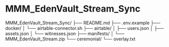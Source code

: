 # MMM_EdenVault_Stream_Sync
MMM_EdenVault_Stream_Sync/ ├── README.md ├── .env.example ├── docker/ │   └── airtable-connector.sh ├── airtable/ │   ├── users.json │   ├── assets.json │   └── witnesses.json ├── manifests/ │   └── MMM_EdenVault_Stream.zip └── ceremonial/     └── overlay.txt

